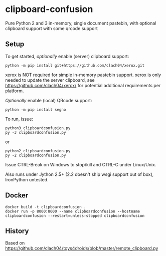 # clipboard-confusion

Pure Python 2 and 3 in-memory, single document pastebin, with optional clipboard support with some qrcode support

## Setup

To get started, *optionally* enable (server) clipboard support:

    python -m pip install git+https://github.com/clach04/xerox.git

xerox is NOT required for simple in-memory pastebin support. xerox is only needed to update the server clipboard, see https://github.com/clach04/xerox/ for potential additional requirements per platform.

*Optionally* enable (local) QRcode support:

    python -m pip install segno


To run, issue:

    python3 clipboardconfusion.py
    py -3 clipboardconfusion.py

or

    python2 clipboardconfusion.py
    py -2 clipboardconfusion.py

Issue CTRL-Break on Windows to stop/kill and CTRL-C under Linux/Unix.

Also runs under Jython 2.5+ (2.2 doesn't ship wsgi support out of box), IronPython untested.

## Docker

    docker build -t clipboardconfusion .
    docker run -p 8000:8000 --name clipboardconfusion --hostname clipboardconfusion --restart=unless-stopped clipboardconfusion


## History

Based on https://github.com/clach04/toys4droids/blob/master/remote_clipboard.py
